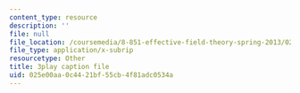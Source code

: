 ```yaml
---
content_type: resource
description: ''
file: null
file_location: /coursemedia/8-851-effective-field-theory-spring-2013/025e00aa0c4421bf55cb4f81adc0534a_k0vA0aTcUZA.srt
file_type: application/x-subrip
resourcetype: Other
title: 3play caption file
uid: 025e00aa-0c44-21bf-55cb-4f81adc0534a
---
```

